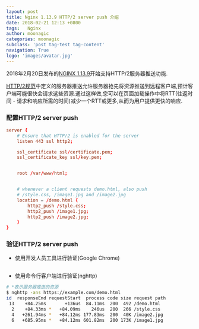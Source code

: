 ```yaml
---
layout: post
title: Nginx 1.13.9 HTTP/2 server push 介绍
date: 2018-02-21 12:13 +0800
tags:   Nginx
author: moonagic
categories: moonagic
subclass: 'post tag-test tag-content'
navigation: True
logo: 'images/avatar.jpg'
---
```


2018年2月20日发布的[NGINX 1.13.9](http://nginx.org/en/download.html)开始支持HTTP/2服务器推送功能.

[HTTP/2规范](https://tools.ietf.org/html/rfc7540#section-8.2)中定义的服务器推送允许服务器抢先将资源推送到远程客户端,预计客户端可能很快会请求这些资源.通过这样做,您可以在页面加载操作中将RTT(往返时间 - 请求和响应所需的时间)减少一个RTT或更多,从而为用户提供更快的响应.

### 配置HTTP/2 server push
```conf
server {
    # Ensure that HTTP/2 is enabled for the server
    listen 443 ssl http2;

    ssl_certificate ssl/certificate.pem;
    ssl_certificate_key ssl/key.pem;


    root /var/www/html;


    # whenever a client requests demo.html, also push
    # /style.css, /image1.jpg and /image2.jpg
    location = /demo.html {
        http2_push /style.css;
        http2_push /image1.jpg;
        http2_push /image2.jpg;
    }
}
```


### 验证HTTP/2 server push

* 使用开发人员工具进行验证(Google Chrome)

<picture>
  <source srcset="https://cdn.agic.io/images/2018/02/http2-server-push-chrome-screenshot.webp" type="image/webp">
  <img src="https://cdn.agic.io/images/2018/02/http2-server-push-chrome-screenshot.png" alt="">
</picture>

* 使用命令行客户端进行验证(nghttp)

```zsh
# *表示服务器推送的资源
$ nghttp -ans https://example.com/demo.html
id  responseEnd requestStart  process code size request path
 13    +84.25ms       +136us  84.11ms  200  492 /demo.html
  2    +84.33ms *   +84.09ms    246us  200  266 /style.css
  4   +261.94ms *   +84.12ms 177.83ms  200  40K /image2.jpg
  6   +685.95ms *   +84.12ms 601.82ms  200 173K /image1.jpg
```